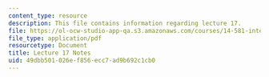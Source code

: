 ```yaml
---
content_type: resource
description: This file contains information regarding lecture 17.
file: https://ol-ocw-studio-app-qa.s3.amazonaws.com/courses/14-581-international-economics-i-spring-2013/49dbb501026ef856ecc7ad9b692c1cb0_MIT14_581S13_classnotes17.pdf
file_type: application/pdf
resourcetype: Document
title: Lecture 17 Notes
uid: 49dbb501-026e-f856-ecc7-ad9b692c1cb0
---
```

